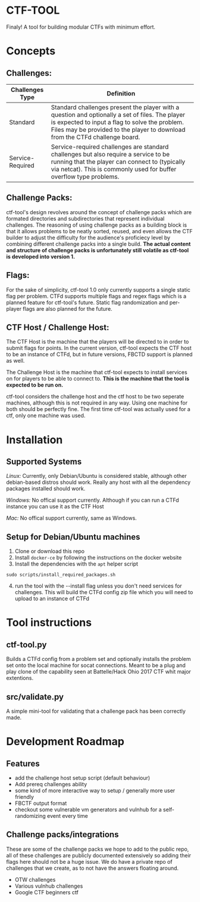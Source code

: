 # CTF-TOOL
Finaly! A tool for building modular CTFs with minimum effort.


# Concepts
## Challenges:
| Challenges Type    | Definition |
| ------------------ | ---------- |
| Standard           | Standard challenges present the player with a question and optionally a set of files. The player is expected to input a flag to solve the problem. Files may be provided to the player to download from the CTFd challenge board.
| Service-Required   | Service-required challenges are standard challenges but also require a service to be running that the player can connect to (typically via netcat). This is commonly used for buffer overflow type problems.


## Challenge Packs:
ctf-tool's design revolves around the concept of challenge packs which are formated directories and subdirectories that represent individual challenges. The reasoning of using challenge packs as a building block is that it allows problems to be neatly sorted, reused, and even allows the CTF builder to adjust the difficulty for the audience's proficiecy level by combining different challenge packs into a single build. **The actual content and structure of challenge packs is unfortunately still volatile as ctf-tool is developed into version 1.**


## Flags:
For the sake of simplicity, ctf-tool 1.0 only currently supports a single static flag per problem. CTFd supports multiple flags and regex flags which is a planned feature for ctf-tool's future. Static flag randomization and per-player flags are also planned for the future.


## CTF Host / Challenge Host:
The CTF Host is the machine that the players will be directed to in order to submit flags for points. In the current version, ctf-tool expects the CTF host to be an instance of CTFd, but in future versions, FBCTD support is planned as well.

The Challenge Host is the machine that ctf-tool expects to install services on for players to be able to connect to. **This is the machine that the tool is expected to be run on.**

ctf-tool considers the challenge host and the ctf host to be two seperate machines, although this is not required in any way. Using one machine for both should be perfectly fine. The first time ctf-tool was actually used for a ctf, only one machine was used.


# Installation
## Supported Systems
*Linux:* Currently, only Debian/Ubuntu is considered stable, although other debian-based distros should work. Really any host with all the dependency packages installed should work. 

*Windows:* No offical support currently. Although if you can run a CTFd instance you can use it as the CTF Host

*Mac:* No offical support currently, same as Windows.


## Setup for Debian/Ubuntu machines
1. Clone or download this repo
2. Install `docker-ce` by following the instructions on the docker website
3. Install the dependencies with the `apt` helper script
```
sudo scripts/install_required_packages.sh
```
4. run the tool with the --install flag unless you don't need services for challenges. This will build the CTFd config zip file which you will need to upload to an instance of CTFd


# Tool instructions
## ctf-tool.py
Builds a CTFd config from a problem set and optionally installs the problem set onto the local machine for socat connections. Meant to be a plug and play clone of the capability seen at Battelle/Hack Ohio 2017 CTF whit major extentions.

## src/validate.py
A simple mini-tool for validating that a challenge pack has been correctly made.

# Development Roadmap
## Features
* add the challenge host setup script (default behaviour)
* Add prereq challenges ability
* some kind of more interactive way to setup / generally more user friendly
* FBCTF output format
* checkout some vulnerable vm generators and vulnhub for a self-randomizing event every time


## Challenge packs/integrations
These are some of the challenge packs we hope to add to the public repo, all of these challenges are publicly documented extensively so adding their flags here should not be a huge issue. We do have a private repo of challenges that we create, as to not have the answers floating around.
* OTW challenges
* Various vulnhub challenges
* Google CTF beginners ctf

